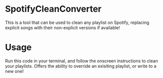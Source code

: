 # SpotifyCleanConverter
This is a tool that can be used to clean any playlist on Spotify, replacing explicit songs with their non-explicit versions if available!

# Usage
Run this code in your terminal, and follow the onscreen instructions to clean your playlists. Offers the ability to override an exisiting playlist, or write to a new one!
